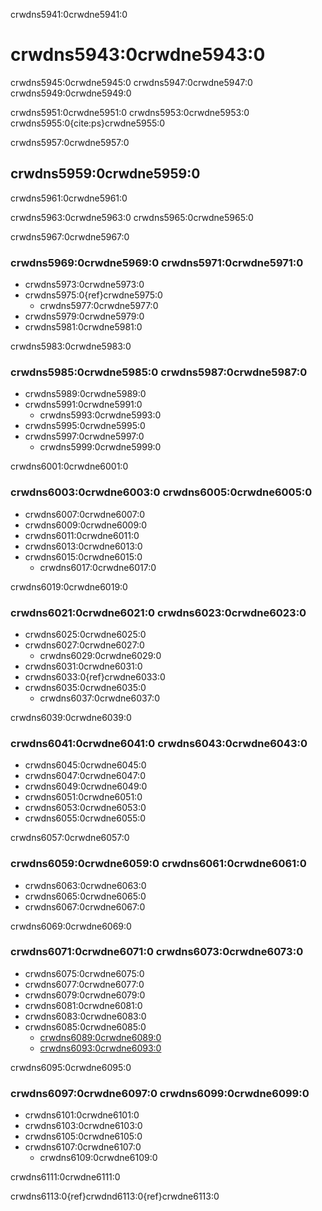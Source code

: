 crwdns5941:0crwdne5941:0
# crwdns5943:0crwdne5943:0

crwdns5945:0crwdne5945:0 crwdns5947:0crwdne5947:0 crwdns5949:0crwdne5949:0

crwdns5951:0crwdne5951:0 crwdns5953:0crwdne5953:0 crwdns5955:0{cite:ps}crwdne5955:0

crwdns5957:0crwdne5957:0
## crwdns5959:0crwdne5959:0

crwdns5961:0crwdne5961:0

crwdns5963:0crwdne5963:0 crwdns5965:0crwdne5965:0

crwdns5967:0crwdne5967:0
### crwdns5969:0crwdne5969:0 crwdns5971:0crwdne5971:0

- crwdns5973:0crwdne5973:0
- crwdns5975:0{ref}crwdne5975:0
  - crwdns5977:0crwdne5977:0
- crwdns5979:0crwdne5979:0
- crwdns5981:0crwdne5981:0

crwdns5983:0crwdne5983:0
### crwdns5985:0crwdne5985:0 crwdns5987:0crwdne5987:0

- crwdns5989:0crwdne5989:0
- crwdns5991:0crwdne5991:0
  - crwdns5993:0crwdne5993:0
- crwdns5995:0crwdne5995:0
- crwdns5997:0crwdne5997:0
  - crwdns5999:0crwdne5999:0

crwdns6001:0crwdne6001:0
### crwdns6003:0crwdne6003:0 crwdns6005:0crwdne6005:0

- crwdns6007:0crwdne6007:0
- crwdns6009:0crwdne6009:0
- crwdns6011:0crwdne6011:0
- crwdns6013:0crwdne6013:0
- crwdns6015:0crwdne6015:0
  - crwdns6017:0crwdne6017:0

crwdns6019:0crwdne6019:0
### crwdns6021:0crwdne6021:0 crwdns6023:0crwdne6023:0

- crwdns6025:0crwdne6025:0
- crwdns6027:0crwdne6027:0
  - crwdns6029:0crwdne6029:0
- crwdns6031:0crwdne6031:0
- crwdns6033:0{ref}crwdne6033:0
- crwdns6035:0crwdne6035:0
  - crwdns6037:0crwdne6037:0

crwdns6039:0crwdne6039:0
### crwdns6041:0crwdne6041:0 crwdns6043:0crwdne6043:0

- crwdns6045:0crwdne6045:0
- crwdns6047:0crwdne6047:0
- crwdns6049:0crwdne6049:0
- crwdns6051:0crwdne6051:0
- crwdns6053:0crwdne6053:0
- crwdns6055:0crwdne6055:0

crwdns6057:0crwdne6057:0
### crwdns6059:0crwdne6059:0 crwdns6061:0crwdne6061:0

- crwdns6063:0crwdne6063:0
- crwdns6065:0crwdne6065:0
- crwdns6067:0crwdne6067:0

crwdns6069:0crwdne6069:0
### crwdns6071:0crwdne6071:0 crwdns6073:0crwdne6073:0

- crwdns6075:0crwdne6075:0
- crwdns6077:0crwdne6077:0
- crwdns6079:0crwdne6079:0
- crwdns6081:0crwdne6081:0
- crwdns6083:0crwdne6083:0
- crwdns6085:0crwdne6085:0
  - [crwdns6089:0crwdne6089:0](crwdns6087:0crwdne6087:0)
  - [crwdns6093:0crwdne6093:0](crwdns6091:0crwdne6091:0)

crwdns6095:0crwdne6095:0
### crwdns6097:0crwdne6097:0 crwdns6099:0crwdne6099:0

- crwdns6101:0crwdne6101:0
- crwdns6103:0crwdne6103:0
- crwdns6105:0crwdne6105:0
- crwdns6107:0crwdne6107:0
  - crwdns6109:0crwdne6109:0

crwdns6111:0crwdne6111:0

crwdns6113:0{ref}crwdnd6113:0{ref}crwdne6113:0

